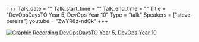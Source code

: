 +++
Talk_date = ""
Talk_start_time = ""
Talk_end_time = ""
Title = "DevOpsDaysTO Year 5, DevOps Year 10"
Type = "talk"
Speakers = ["steve-pereira"]
youtube = "ZwYR8z-ndCk"
+++


<a href="https://assets.devopsdays.org/events/2018/toronto/DevOpsDaysTO_May30_2018_StevePereira.jpg" target="_blank"><img src="https://assets.devopsdays.org/events/2018/toronto/DevOpsDaysTO_May30_2018_StevePereira_lores.jpg" alt="Graphic Recording DevOpsDaysTO Year 5, DevOps Year 10" /></a>